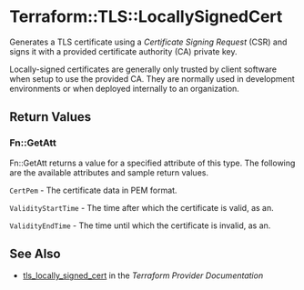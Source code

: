 # Terraform::TLS::LocallySignedCert

Generates a TLS certificate using a *Certificate Signing Request* (CSR) and
signs it with a provided certificate authority (CA) private key.

Locally-signed certificates are generally only trusted by client software when
setup to use the provided CA. They are normally used in development environments
or when deployed internally to an organization.

## Return Values

### Fn::GetAtt

Fn::GetAtt returns a value for a specified attribute of this type. The following are the available attributes and sample return values.

`CertPem` - The certificate data in PEM format.

`ValidityStartTime` - The time after which the certificate is valid, as an.

`ValidityEndTime` - The time until which the certificate is invalid, as an.

## See Also

* [tls_locally_signed_cert](https://www.terraform.io/docs/providers/tls/r/locally_signed_cert.html) in the _Terraform Provider Documentation_